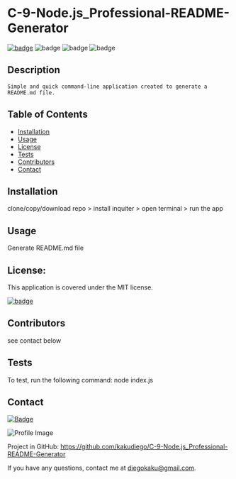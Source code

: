 
  
  # C-9-Node.js_Professional-README-Generator 

  [![badge](https://img.shields.io/badge/license-MIT-orange)](https://opensource.org/licenses/MIT)
  ![badge](https://img.shields.io/badge/Made%20with-Node-blue)
  ![badge](https://img.shields.io/badge/Made%20with-JavaScript-green)
  ![badge](https://img.shields.io/badge/Made%20with-Love-yellow)
  
  ## Description
    Simple and quick command-line application created to generate a README.md file.

  ## Table of Contents
  - [Installation](#installation)
  - [Usage](#usage)
  - [License](#license)
  - [Tests](#tests)
  - [Contributors](#contributors)
  - [Contact](#contact)

  ## Installation
  clone/copy/download repo > install inquiter > open terminal > run the app
  
  ## Usage
  Generate README.md file

  ## License:
  This application is covered under the MIT license.

  [![badge](https://img.shields.io/badge/license-MIT-orange)](https://opensource.org/licenses/MIT)

  ## Contributors
  see contact below

  ## Tests
  To test, run the following command: node index.js

  ## Contact
  
[![Badge](https://img.shields.io/badge/Github-kakudiego-4cbbb9)](https://github.com/kakudiego) 
  
![Profile Image](https://github.com/kakudiego.png?size=50)
  
Project in GitHub: https://github.com/kakudiego/C-9-Node.js_Professional-README-Generator
  
If you have any questions, contact me at diegokaku@gmail.com.